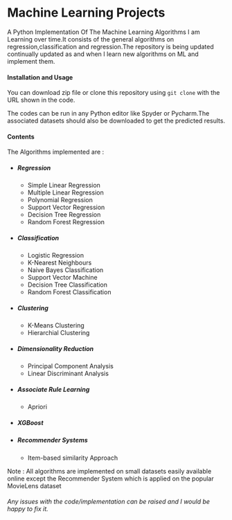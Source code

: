 # Machine Learning Projects
A Python Implementation Of The Machine Learning Algorithms I am Learning over time.It consists of the general algorithms on 
regression,classification and regression.The repository is being updated continually updated as and when I learn new algorithms
on ML and implement them.

#### Installation and Usage
You can download zip file or clone this repository using `git clone` with the URL shown in the code.

The codes can be run in any Python editor like Spyder or Pycharm.The associated datasets should also be downloaded to get the predicted results. 

#### Contents

The Algorithms implemented are :

* ##### Regression
   * Simple Linear Regression
   * Multiple Linear Regression
   * Polynomial Regression
   * Support Vector Regression
   * Decision Tree Regression
   * Random Forest Regression

* ##### Classification
   * Logistic Regression
   * K-Nearest Neighbours
   * Naive Bayes Classification
   * Support Vector Machine
   * Decision Tree Classification
   * Random Forest Classification
   
* ##### Clustering
   * K-Means Clustering
   * Hierarchial Clustering

* ##### Dimensionality Reduction
   * Principal Component Analysis
   * Linear Discriminant Analysis
   
* ##### Associate Rule Learning
   * Apriori
 
* ##### XGBoost

* ##### Recommender Systems
    * Item-based similarity Approach
    

Note : All algorithms are implemented on small datasets easily available online except the Recommender System which is applied on the popular MovieLens dataset


###### Any issues with the code/implementation can be raised and I would be happy to fix it.
